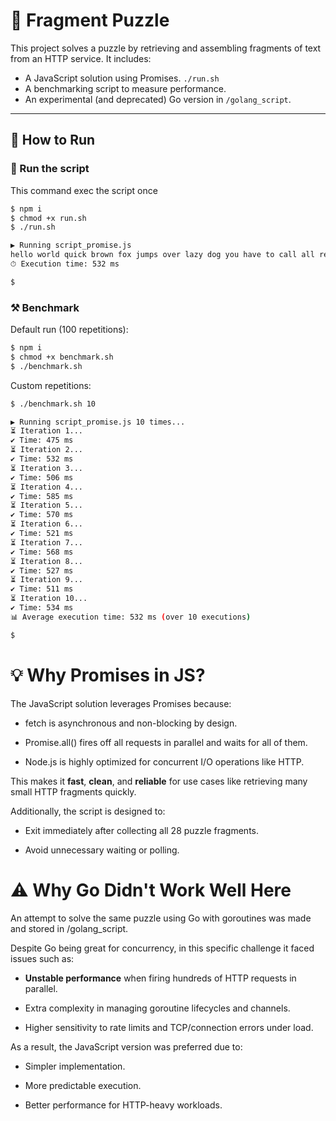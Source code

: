 # 🧩 Fragment Puzzle

This project solves a puzzle by retrieving and assembling fragments of text from an HTTP service. It includes:

- A JavaScript solution using Promises. `./run.sh`
- A benchmarking script to measure performance.
- An experimental (and deprecated) Go version in `/golang_script`.

---

## 🚀 How to Run

### 🔧 Run the script
This command exec the script once

```bash
$ npm i
$ chmod +x run.sh
$ ./run.sh

▶ Running script_promise.js
hello world quick brown fox jumps over lazy dog you have to call all request at same time if you want to see the puzzle fragments fast enough
⏱ Execution time: 532 ms

$
```

### ⚒️ Benchmark
Default run (100 repetitions):
```bash
$ npm i
$ chmod +x benchmark.sh
$ ./benchmark.sh
```
Custom repetitions:
```bash
$ ./benchmark.sh 10

▶ Running script_promise.js 10 times...
⏳ Iteration 1...
✔ Time: 475 ms
⏳ Iteration 2...
✔ Time: 532 ms
⏳ Iteration 3...
✔ Time: 506 ms
⏳ Iteration 4...
✔ Time: 585 ms
⏳ Iteration 5...
✔ Time: 570 ms
⏳ Iteration 6...
✔ Time: 521 ms
⏳ Iteration 7...
✔ Time: 568 ms
⏳ Iteration 8...
✔ Time: 527 ms
⏳ Iteration 9...
✔ Time: 511 ms
⏳ Iteration 10...
✔ Time: 534 ms
📊 Average execution time: 532 ms (over 10 executions)

$
```
# 💡 Why Promises in JS?
The JavaScript solution leverages Promises because:

- fetch is asynchronous and non-blocking by design.

- Promise.all() fires off all requests in parallel and waits for all of them.

- Node.js is highly optimized for concurrent I/O operations like HTTP.

This makes it **fast**, **clean**, and **reliable** for use cases like retrieving many small HTTP fragments quickly.

Additionally, the script is designed to:

- Exit immediately after collecting all 28 puzzle fragments.

- Avoid unnecessary waiting or polling.


# ⚠️ Why Go Didn't Work Well Here
An attempt to solve the same puzzle using Go with goroutines was made and stored in /golang_script.

Despite Go being great for concurrency, in this specific challenge it faced issues such as:

- **Unstable performance** when firing hundreds of HTTP requests in parallel.

- Extra complexity in managing goroutine lifecycles and channels.

- Higher sensitivity to rate limits and TCP/connection errors under load.

As a result, the JavaScript version was preferred due to:

- Simpler implementation.

- More predictable execution.

- Better performance for HTTP-heavy workloads.